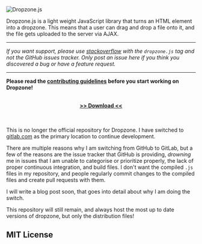 <img alt="Dropzone.js" src="http://www.dropzonejs.com/images/new-logo.svg" />

Dropzone.js is a light weight JavaScript library that turns an HTML element into a dropzone.
This means that a user can drag and drop a file onto it, and the file gets uploaded to the server via AJAX.

* * *

_If you want support, please use [stackoverflow](http://stackoverflow.com/) with the `dropzone.js` tag and not the
GitHub issues tracker. Only post an issue here if you think you discovered a bug or have a feature request._

* * *

**Please read the [contributing guidelines](CONTRIBUTING.md) before you start working on Dropzone!**

<br>
<div align="center">
  <a href="https://gitlab.com/meno/dropzone/builds/artifacts/master/download?job=release"><strong>&gt;&gt; Download &lt;&lt;</strong></a>
</div>
<br>
<br>

This is no longer the official repository for Dropzone. I have switched
to [gitlab.com](https://gitlab.com/meno/dropzone)
as the primary location to continue development.

There are multiple reasons why I am switching from GitHub to GitLab, but a few of the reasons are the
issue tracker that GitHub is providing, *drowning* me in issues that I am unable to categorise or prioritize properly,
the lack of proper continuous integration, and build files. I don't want the compiled `.js` files in my repository, and
people regularly commit changes to the compiled files and create pull requests with them.

I will write a blog post soon, that goes into detail about why I am doing the switch.

This repository will still remain, and always host the most up to date versions of dropzone, but only the distribution
files!

MIT License
-----------
